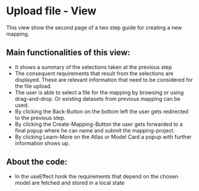 # Upload file - View

This view show the second page of a two step guide for creating a new mapping.


## Main functionalities of this view:

* It shows a summary of the selections taken at the previous step
* The consequent requirements that result from the selections are displayed. These are relevant information that need to be considered for the file upload.
* The user is able to select a file for the mapping by browsing or using drag-and-drop. Or existing datasets from previous mapping can be used.
* By clicking the Back-Button on the bottom left the user gets redirected to the previous step.
* By clicking the Create-Mapping-Button the user gets forwarded to a final popup where he can name and submit the mapping-project.
* By clicking Learn-More on the Atlas or Model Card a popup with further information shows up.


## About the code:

* In the useEffect hook the requirements that depend on the chosen model are fetched and stored in a local state